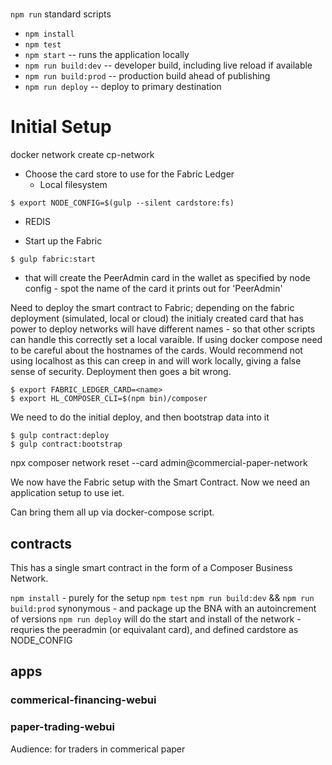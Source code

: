 #

`npm run` standard scripts

- `npm install`
- `npm test`
- `npm start`  -- runs the application locally
- `npm run build:dev` -- developer build, including live reload if available
- `npm run build:prod` -- production build ahead of publishing
- `npm run deploy` -- deploy to primary destination

# Initial Setup

docker network create cp-network

- Choose the card store to use for the Fabric Ledger
  - Local filesystem
```
$ export NODE_CONFIG=$(gulp --silent cardstore:fs)
```
  - REDIS

- Start up the Fabric

```
$ gulp fabric:start
```
  - that will create the PeerAdmin card in the wallet as specified by node config - spot the name of the card it prints out for 'PeerAdmin'

Need to deploy the smart contract to Fabric; depending on the fabric deployment (simulated, local or cloud) the initialy created
card that has power to deploy networks will have different names - so that other scripts can handle this correctly set a local varaible.
If using docker compose need to be careful about the hostnames of the cards. Would recommend not using localhost as this can creep in
and will work locally, giving a false sense of security. Deployment then goes a bit wrong. 

```
$ export FABRIC_LEDGER_CARD=<name>
$ export HL_COMPOSER_CLI=$(npm bin)/composer

```

We need to do the initial deploy, and then bootstrap data into it

```
$ gulp contract:deploy 
$ gulp contract:bootstrap
```

npx composer network reset --card admin@commercial-paper-network

We now have the Fabric setup with the Smart Contract. Now we need an application setup to use iet. 

Can bring them all up via docker-compose script. 



## contracts
This has a single smart contract in the form of a Composer Business Network.

`npm install` - purely for the setup
`npm test`
`npm run build:dev` && `npm run build:prod` synonymous - and package up the BNA with an autoincrement of versions
`npm run deploy` will do the start and install of the network - requries the peeradmin (or equivalant card), and defined cardstore as
NODE_CONFIG

## apps

### commerical-financing-webui


### paper-trading-webui

Audience: for traders in commerical paper

